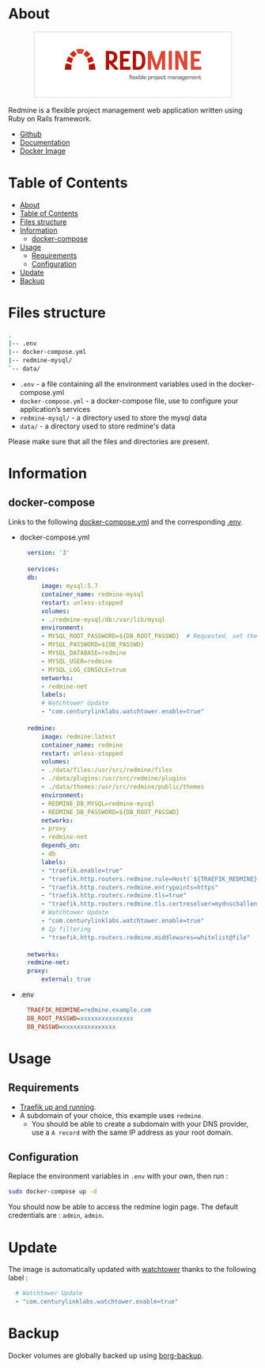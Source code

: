 # About

<p align="center">
<img src="../_utilities/redmine.png" width="400" alt="redmine" title="redmine" />
</p>

Redmine is a flexible project management web application written using Ruby on Rails framework.

* [Github](https://github.com/redmine/redmine)
* [Documentation](https://www.redmine.org/)
* [Docker Image](https://hub.docker.com/_/redmine)

# Table of Contents

<!-- TOC -->

- [About](#about)
- [Table of Contents](#table-of-contents)
- [Files structure](#files-structure)
- [Information](#information)
  - [docker-compose](#docker-compose)
- [Usage](#usage)
  - [Requirements](#requirements)
  - [Configuration](#configuration)
- [Update](#update)
- [Backup](#backup)

<!-- /TOC -->

# Files structure 

```bash
.
|-- .env
|-- docker-compose.yml
|-- redmine-mysql/
`-- data/
```

- `.env` - a file containing all the environment variables used in the docker-compose.yml
- `docker-compose.yml` - a docker-compose file, use to configure your application’s services
- `redmine-mysql/` - a directory used to store the mysql data
- `data/` - a directory used to store redmine's data

Please make sure that all the files and directories are present.

# Information

## docker-compose
Links to the following [docker-compose.yml](docker-compose.yml) and the corresponding [.env](.env).

* docker-compose.yml
  ```yaml
    version: '3'

    services:
    db:
        image: mysql:5.7
        container_name: redmine-mysql
        restart: unless-stopped
        volumes:
        - ./redmine-mysql/db:/var/lib/mysql
        environment:
        - MYSQL_ROOT_PASSWORD=${DB_ROOT_PASSWD}  # Requested, set the root's password of MySQL service.
        - MYSQL_PASSWORD=${DB_PASSWD}
        - MYSQL_DATABASE=redmine
        - MYSQL_USER=redmine
        - MYSQL_LOG_CONSOLE=true
        networks:
        - redmine-net
        labels:
        # Watchtower Update
        - "com.centurylinklabs.watchtower.enable=true"

    redmine:
        image: redmine:latest
        container_name: redmine
        restart: unless-stopped
        volumes:
        - ./data/files:/usr/src/redmine/files
        - ./data/plugins:/usr/src/redmine/plugins
        - ./data/themes:/usr/src/redmine/public/themes
        environment:
        - REDMINE_DB_MYSQL=redmine-mysql
        - REDMINE_DB_PASSWORD=${DB_ROOT_PASSWD}
        networks:
        - proxy
        - redmine-net
        depends_on:
        - db
        labels:
        - "traefik.enable=true"
        - "traefik.http.routers.redmine.rule=Host(`${TRAEFIK_REDMINE}`)"
        - "traefik.http.routers.redmine.entrypoints=https"
        - "traefik.http.routers.redmine.tls=true"
        - "traefik.http.routers.redmine.tls.certresolver=mydnschallenge"
        # Watchtower Update
        - "com.centurylinklabs.watchtower.enable=true"
        # Ip filtering
        - "traefik.http.routers.redmine.middlewares=whitelist@file"

    networks:
    redmine-net:
    proxy:
        external: true
  ```
* .env
  ```ini
    TRAEFIK_REDMINE=redmine.example.com
    DB_ROOT_PASSWD=xxxxxxxxxxxxxxx
    DB_PASSWD=xxxxxxxxxxxxxxx
  ```



# Usage

## Requirements
- [Traefik up and running](../traefik).
- A subdomain of your choice, this example uses `redmine`.
    - You should be able to create a subdomain with your DNS provider, use a `A record` with the same IP address as your root domain.

## Configuration

Replace the environment variables in `.env` with your own, then run :

```bash
sudo docker-compose up -d
```

You should now be able to access the redmine login page. The default credentials are : `admin`, `admin`.


# Update

The image is automatically updated with [watchtower](../watchtower) thanks to the following label :

```yaml
  # Watchtower Update
  - "com.centurylinklabs.watchtower.enable=true"
```

# Backup

Docker volumes are globally backed up using [borg-backup](../borg-backup). 